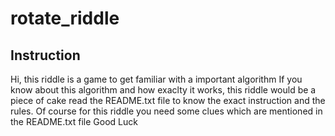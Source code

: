 # rotate_riddle

## Instruction
Hi, this riddle is a game to get familiar with a important algorithm
If you know about this algorithm and how exaclty it works, this riddle would be a piece of cake
read the README.txt file to know the exact instruction and the rules.
Of course for this riddle you need some clues which are mentioned in the README.txt file
Good Luck
